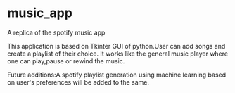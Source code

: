 # music_app
A replica of the spotify music app

This application is based on Tkinter GUI of python.User can add songs and create a playlist of their choice.
It works like the general music player where one can play,pause or rewind the music.

Future additions:A spotify playlist generation using machine learning based on user's preferences will be added to the same.
